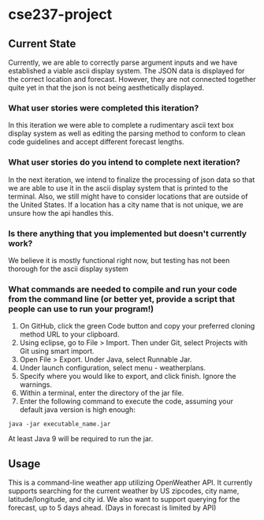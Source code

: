 # cse237-project

## Current State
Currently, we are able to correctly parse argument inputs and we have established a viable ascii display system. The JSON data is displayed for the correct location and forecast. However, they are not connected together quite yet in that the json is not being aesthetically displayed.

### What user stories were completed this iteration?
In this iteration we were able to complete a rudimentary ascii text box display system as well as editing the parsing method to conform to clean code guidelines and accept different forecast lengths.

### What user stories do you intend to complete next iteration?
In the next iteration, we intend to finalize the processing of json data so that we are able to use it in the ascii display system that is printed to the terminal. Also, we still might have to consider locations that are outside of the United States. If a location has a city name that is not unique, we are unsure how the api handles this.

### Is there anything that you implemented but doesn't currently work?
We believe it is mostly functional right now, but testing has not been thorough for the ascii display system

### What commands are needed to compile and run your code from the command line (or better yet, provide a script that people can use to run your program!)
1. On GitHub, click the green Code button and copy your preferred cloning method URL to your clipboard.
2. Using eclipse, go to File > Import. Then under Git, select Projects with Git using smart import.
3. Open File > Export. Under Java, select Runnable Jar.
4. Under launch configuration, select menu - weatherplans.
5. Specify where you would like to export, and click finish. Ignore the warnings.
6. Within a terminal, enter the directory of the jar file.
7. Enter the following command to execute the code, assuming your default java version is high enough:
```
java -jar executable_name.jar
```
At least Java 9 will be required to run the jar.


## Usage
This is a command-line weather app utilizing OpenWeather API. It currently supports
searching for the current weather by US zipcodes, city name, latitude/longitude, and city id.
We also want to support querying for the forecast, up to 5 days ahead. (Days in forecast is limited by API)


